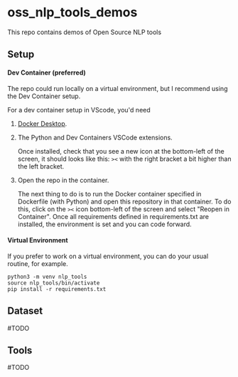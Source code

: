 # oss_nlp_tools_demos

This repo contains demos of Open Source NLP tools

## Setup

#### Dev Container (preferred)

The repo could run locally on a virtual environment, but I recommend using the Dev Container setup.

For a dev container setup in VScode, you'd need

1. [Docker Desktop](https://www.docker.com/products/docker-desktop/).
2. The Python and Dev Containers VSCode extensions.

    Once installed, check that you see a new icon at the bottom-left of the screen, it should looks like this: `><` with the right bracket a bit higher than the left bracket.

3. Open the repo in the container.

    The next thing to do is to run the Docker container specified in Dockerfile (with Python) and open this repository in that container. To do this, click on the `><` icon bottom-left of the screen and select "Reopen in Container". Once all requirements defined in requirements.txt are installed, the environment is set and you can code forward.

#### Virtual Environment

If you prefer to work on a virtual environment, you can do your usual routine, for example. 

```shell
python3 -m venv nlp_tools
source nlp_tools/bin/activate
pip install -r requirements.txt
```

## Dataset 

#TODO

## Tools

#TODO